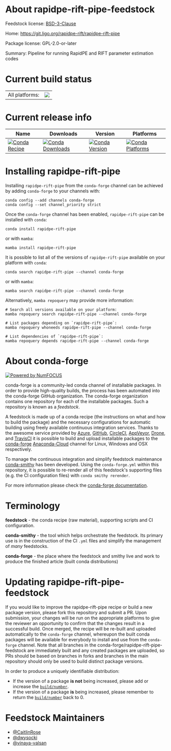 About rapidpe-rift-pipe-feedstock
=================================

Feedstock license: [BSD-3-Clause](https://github.com/conda-forge/rapidpe-rift-pipe-feedstock/blob/main/LICENSE.txt)

Home: https://git.ligo.org/rapidpe-rift/rapidpe-rift-pipe

Package license: GPL-2.0-or-later

Summary: Pipeline for running RapidPE and RIFT parameter estimation codes

Current build status
====================


<table><tr><td>All platforms:</td>
    <td>
      <a href="https://dev.azure.com/conda-forge/feedstock-builds/_build/latest?definitionId=19110&branchName=main">
        <img src="https://dev.azure.com/conda-forge/feedstock-builds/_apis/build/status/rapidpe-rift-pipe-feedstock?branchName=main">
      </a>
    </td>
  </tr>
</table>

Current release info
====================

| Name | Downloads | Version | Platforms |
| --- | --- | --- | --- |
| [![Conda Recipe](https://img.shields.io/badge/recipe-rapidpe--rift--pipe-green.svg)](https://anaconda.org/conda-forge/rapidpe-rift-pipe) | [![Conda Downloads](https://img.shields.io/conda/dn/conda-forge/rapidpe-rift-pipe.svg)](https://anaconda.org/conda-forge/rapidpe-rift-pipe) | [![Conda Version](https://img.shields.io/conda/vn/conda-forge/rapidpe-rift-pipe.svg)](https://anaconda.org/conda-forge/rapidpe-rift-pipe) | [![Conda Platforms](https://img.shields.io/conda/pn/conda-forge/rapidpe-rift-pipe.svg)](https://anaconda.org/conda-forge/rapidpe-rift-pipe) |

Installing rapidpe-rift-pipe
============================

Installing `rapidpe-rift-pipe` from the `conda-forge` channel can be achieved by adding `conda-forge` to your channels with:

```
conda config --add channels conda-forge
conda config --set channel_priority strict
```

Once the `conda-forge` channel has been enabled, `rapidpe-rift-pipe` can be installed with `conda`:

```
conda install rapidpe-rift-pipe
```

or with `mamba`:

```
mamba install rapidpe-rift-pipe
```

It is possible to list all of the versions of `rapidpe-rift-pipe` available on your platform with `conda`:

```
conda search rapidpe-rift-pipe --channel conda-forge
```

or with `mamba`:

```
mamba search rapidpe-rift-pipe --channel conda-forge
```

Alternatively, `mamba repoquery` may provide more information:

```
# Search all versions available on your platform:
mamba repoquery search rapidpe-rift-pipe --channel conda-forge

# List packages depending on `rapidpe-rift-pipe`:
mamba repoquery whoneeds rapidpe-rift-pipe --channel conda-forge

# List dependencies of `rapidpe-rift-pipe`:
mamba repoquery depends rapidpe-rift-pipe --channel conda-forge
```


About conda-forge
=================

[![Powered by
NumFOCUS](https://img.shields.io/badge/powered%20by-NumFOCUS-orange.svg?style=flat&colorA=E1523D&colorB=007D8A)](https://numfocus.org)

conda-forge is a community-led conda channel of installable packages.
In order to provide high-quality builds, the process has been automated into the
conda-forge GitHub organization. The conda-forge organization contains one repository
for each of the installable packages. Such a repository is known as a *feedstock*.

A feedstock is made up of a conda recipe (the instructions on what and how to build
the package) and the necessary configurations for automatic building using freely
available continuous integration services. Thanks to the awesome service provided by
[Azure](https://azure.microsoft.com/en-us/services/devops/), [GitHub](https://github.com/),
[CircleCI](https://circleci.com/), [AppVeyor](https://www.appveyor.com/),
[Drone](https://cloud.drone.io/welcome), and [TravisCI](https://travis-ci.com/)
it is possible to build and upload installable packages to the
[conda-forge](https://anaconda.org/conda-forge) [Anaconda-Cloud](https://anaconda.org/)
channel for Linux, Windows and OSX respectively.

To manage the continuous integration and simplify feedstock maintenance
[conda-smithy](https://github.com/conda-forge/conda-smithy) has been developed.
Using the ``conda-forge.yml`` within this repository, it is possible to re-render all of
this feedstock's supporting files (e.g. the CI configuration files) with ``conda smithy rerender``.

For more information please check the [conda-forge documentation](https://conda-forge.org/docs/).

Terminology
===========

**feedstock** - the conda recipe (raw material), supporting scripts and CI configuration.

**conda-smithy** - the tool which helps orchestrate the feedstock.
                   Its primary use is in the construction of the CI ``.yml`` files
                   and simplify the management of *many* feedstocks.

**conda-forge** - the place where the feedstock and smithy live and work to
                  produce the finished article (built conda distributions)


Updating rapidpe-rift-pipe-feedstock
====================================

If you would like to improve the rapidpe-rift-pipe recipe or build a new
package version, please fork this repository and submit a PR. Upon submission,
your changes will be run on the appropriate platforms to give the reviewer an
opportunity to confirm that the changes result in a successful build. Once
merged, the recipe will be re-built and uploaded automatically to the
`conda-forge` channel, whereupon the built conda packages will be available for
everybody to install and use from the `conda-forge` channel.
Note that all branches in the conda-forge/rapidpe-rift-pipe-feedstock are
immediately built and any created packages are uploaded, so PRs should be based
on branches in forks and branches in the main repository should only be used to
build distinct package versions.

In order to produce a uniquely identifiable distribution:
 * If the version of a package **is not** being increased, please add or increase
   the [``build/number``](https://docs.conda.io/projects/conda-build/en/latest/resources/define-metadata.html#build-number-and-string).
 * If the version of a package **is** being increased, please remember to return
   the [``build/number``](https://docs.conda.io/projects/conda-build/en/latest/resources/define-metadata.html#build-number-and-string)
   back to 0.

Feedstock Maintainers
=====================

* [@CaitlinRose](https://github.com/CaitlinRose/)
* [@dwysocki](https://github.com/dwysocki/)
* [@vinaya-valsan](https://github.com/vinaya-valsan/)

